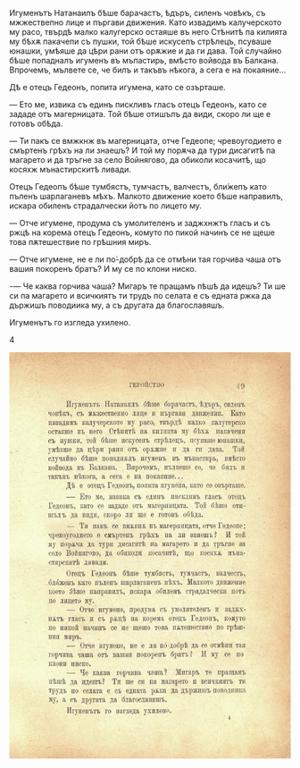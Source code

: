 ﻿Игуменътъ Натанаилъ бѣше барачастъ, ѣдъръ, силенъ човѣкъ, съ мжжествепно лице и пъргави движения. Като извадимъ калучерското му расо, твърдѣ малко калугерско остаяше въ него Стѣнитѣ па килията му бѣхѫ пакачепи съ пушки, той бѣше искусепъ стрѣлецъ, псуваше юнашки, умѣяше да цѣри рани отъ орѫжие и да ги дава. Той случайно бѣше попадналъ игуменъ въ мъпастирь, вмѣсто войвода въ Балкана. Впрочемъ, мълвете се, че билъ и такъвъ нѣкога, а сега е на покаяние...

Дѣ е отецъ Гедеонъ, попита игумена, като се озърташе.

— Ето ме, извика съ единъ пискливъ гласъ отецъ Гедеонъ, като се зададе отъ магерницата. Той бѣше отишълъ да види, скоро ли ще е готовъ обѣда.

— Ти пакъ се вмжкнж въ магерницата, отче Гедеопе; чревоугодието е смъртенъ грѣхъ на ли знаешъ? И той му порѫча да тури дисагитѣ па магарето и да тръгне за село Войнягово, да обиколи косачитѣ, що косяхж мънастирскитѣ ливади.

Отецъ Гедеопъ бѣше тумбястъ, тумчастъ, валчестъ, бли́жепъ като пъленъ шарлаганевъ мѣхъ. Малкото движение което бѣше направилъ, искара обиленъ страдалчески йотъ по лицето му.

— Отче игумене, продума съ умолителенъ и заджхнжтъ гласъ и съ ржцѣ на корема отецъ Гедеонъ, комуто по пикой начинъ се не щеше това пѫтешествие по грѣшния миръ.

— Отче игумене, не е ли по́-добрѣ да се отмѣни тая горчива чаша отъ вашия покоренъ братъ? И му се по клони ниско.

-— Че каква горчива чаша? Мигаръ те пращамъ пѣшѣ да идешъ? Ти ше си па магарето и всичкиятъ ти трудъ по селата е съ едната ржка да държишъ поводиика му, а съ другата да благославяшъ.

Игуменътъ го изгледа ухилено.

4

![original](images/060.jpg)


